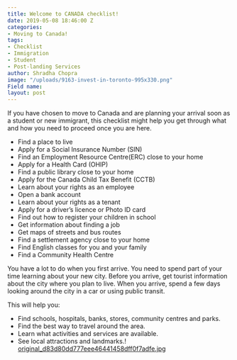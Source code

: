 ```yaml
---
title: Welcome to CANADA checklist!
date: 2019-05-08 18:46:00 Z
categories:
- Moving to Canada!
tags:
- Checklist
- Immigration
- Student
- Post-landing Services
author: Shradha Chopra
image: "/uploads/9163-invest-in-toronto-995x330.png"
Field name: 
layout: post
---
```


If you have chosen to move to Canada and are planning your arrival soon as a student or new immigrant, this checklist might help you get through what and how you need to proceed once you are here.

* Find a place to live
* Apply for a Social Insurance Number (SIN)
* Find an Employment Resource Centre(ERC) close to your home
* Apply for a Health Card (OHIP)
* Find a public library close to your home
* Apply for the Canada Child Tax Benefit (CCTB)
* Learn about your rights as an employee
* Open a bank account
* Learn about your rights as a tenant
* Apply for a driver’s licence or Photo ID card
* Find out how to register your children in school
* Get information about finding a job
* Get maps of streets and bus routes
* Find a settlement agency close to your home
* Find English classes for you and your family
* Find a Community Health Centre

You have a lot to do when you first arrive. You need to spend part of your time learning about your new city.
Before you arrive, get tourist information about the city where you plan to live. When you arrive, spend a few days looking around the city in a car or using public transit.

This will help you:
* Find schools, hospitals, banks, stores, community centres and parks.
* Find the best way to travel around the area.
* Learn what activities and services are available.
* See local attractions and landmarks.!
[original_d83d80dd777eee46441458dff0f7adfe.jpg](/uploads/original_d83d80dd777eee46441458dff0f7adfe.jpg)
